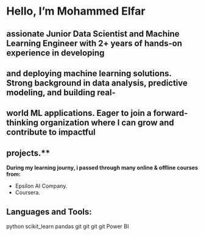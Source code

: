 #  Hello, I’m Mohammed Elfar

## assionate Junior Data Scientist and Machine Learning Engineer with 2+ years of hands-on experience in developing
## and deploying machine learning solutions. Strong background in data analysis, predictive modeling, and building real-
## world ML applications. Eager to join a forward-thinking organization where I can grow and contribute to impactful
## projects.**

**During my learning journy, i passed through many online & offline courses from:**

- Epsilon AI Company.
- Coursera.

## Languages and Tools:
python scikit_learn pandas git git git git Power BI
